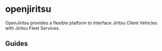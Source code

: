 # openjiritsu

OpenJiritsu provides a flexible platform to interface Jiritsu Client Vehicles with Jiritsu Fleet Services.

## Guides
